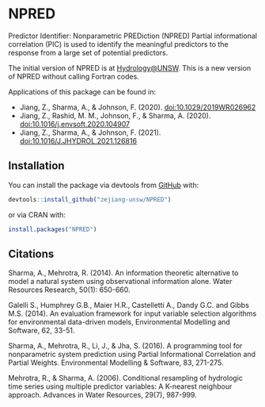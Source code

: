 # NPRED
 
Predictor Identifier: Nonparametric PREDiction (NPRED)
Partial informational correlation (PIC) is used to identify the meaningful predictors to the response from a large set of potential predictors.

The initial version of NPRED is at [Hydrology@UNSW](https://www.hydrology.unsw.edu.au/download/software/npred). This is a new version of NPRED without calling Fortran codes.

Applications of this package can be found in: 
* Jiang, Z., Sharma, A., & Johnson, F. (2020). <doi:10.1029/2019WR026962> 
* Jiang, Z., Rashid, M. M., Johnson, F., & Sharma, A. (2020). <doi:10.1016/j.envsoft.2020.104907>
* Jiang, Z., Sharma, A., & Johnson, F. (2021). <doi:10.1016/J.JHYDROL.2021.126816>

## Installation
You can install the package via devtools from [GitHub](https://github.com/) with:

``` r
devtools::install_github("zejiang-unsw/NPRED")
```

or via CRAN with: 

``` r
install.packages("NPRED")
```

## Citations
Sharma, A., Mehrotra, R. (2014). An information theoretic alternative to model a natural system using observational information alone. Water Resources Research, 50(1): 650-660.

Galelli S., Humphrey G.B., Maier H.R., Castelletti A., Dandy G.C. and Gibbs M.S. (2014). An evaluation framework for input variable selection algorithms for environmental data-driven models, Environmental Modelling and Software, 62, 33-51.

Sharma, A., Mehrotra, R., Li, J., & Jha, S. (2016). A programming tool for nonparametric system prediction using Partial Informational Correlation and Partial Weights. Environmental Modelling & Software, 83, 271-275. 

Mehrotra, R., & Sharma, A. (2006). Conditional resampling of hydrologic time series using multiple predictor variables: A K-nearest neighbour approach. Advances in Water Resources, 29(7), 987-999. 
